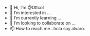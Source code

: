 - 👋 Hi, I’m @Ottcol
- 👀 I’m interested in ...
- 🌱 I’m currently learning ...
- 💞️ I’m looking to collaborate on ...
- 📫 How to reach me ..hola soy alvaro.

<!---
Ottcol/Ottcol is a ✨ special ✨ repository because its `README.md` (this file) appears on your GitHub profile.
You can click the Preview link to take a look at your changes.
--->
